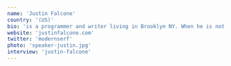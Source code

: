 ```yaml
---
name: 'Justin Falcone'
country: '(US)'
bio: 'is a programmer and writer living in Brooklyn NY. When he is not building tools for data visualization, he is cooking up an elaborate breakfast or hanging out with his beloved guinea pigs, Allegra and Claritin.'
website: 'justinfalcone.com'
twitter: 'modernserf'
photo: 'speaker-justin.jpg'
interview: 'justin-falcone'
---
```

